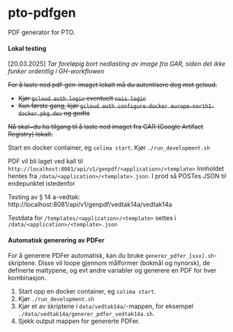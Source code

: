 # pto-pdfgen

PDF generator for PTO.

#### Lokal testing
[20.03.2025] *Tar foreløpig bort nedlasting av image fra GAR, siden det ikke funker ordentlig i GH-workflowen*

~~For å laste ned pdf-gen-imaget lokalt må du autentisere deg mot gcloud.~~

- ~~Kjør `gcloud auth login` eventuelt `nais login`~~
- ~~Kun første gang, kjør `gcloud auth configure-docker europe-north1-docker.pkg.dev` og godta~~

~~Nå skal~du ha tilgang til å laste ned imaget fra GAR (Google Artifact Registry) lokalt.~~

Start en docker container, eg `colima start`.
Kjør `./run_development.sh`

PDF vil bli laget ved kall til `http://localhost:8081/api/v1/genpdf/<application>/<template>`
Innholdet hentes fra `/data/<application>/<template>.json`. I prod så POSTes JSON til endepunktet istedenfor

Testing av § 14 a-vedtak: http://localhost:8081/api/v1/genpdf/vedtak14a/vedtak14a


Testdata for `/templates/<application>/<template>` settes i `/data/<application>/<template>.json` 


#### Automatisk generering av PDFer
For å generere PDFer automatisk, kan du bruke `generer_pdfer_[xxx].sh`-skriptene. 
Disse vil loope gjennom målformer (bokmål og nynorsk), de definerte maltypene, og evt andre variabler og generere en PDF for hver kombinasjon.

1. Start opp en docker container, eg `colima start`.
2. Kjør `./run_development.sh`
3. Kjør et av skriptene i `data/vedtak14a/`-mappen, for eksempel `./data/vedtak14a/generer_pdfer_vedtak14a.sh`.
4. Sjekk output mappen for genererte PDFer.

